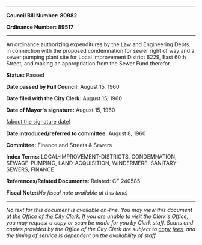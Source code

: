 

********

**Council Bill Number: 80982**
   
**Ordinance Number: 89517**
********

 An ordinance authorizing expenditures by the Law and Engineering Depts. in connection with the proposed condemnation for sewer right of way and a sewer pumping plant site for Local Improvement District 6229, East 60th Street, and making an appropriation from the Sewer Fund therefor.

**Status:** Passed
   
**Date passed by Full Council:** August 15, 1960
   
**Date filed with the City Clerk:** August 15, 1960
   
**Date of Mayor's signature:** August 15, 1960
   
[(about the signature date)](/~public/approvaldate.htm)
   
   
   
**Date introduced/referred to committee:** August 8, 1960
   
**Committee:** Finance and Streets & Sewers
   
   
**Index Terms:** LOCAL-IMPROVEMENT-DISTRICTS, CONDEMNATION, SEWAGE-PUMPING, LAND-ACQUISITION, WINDERMERE, SANITARY-SEWERS, FINANCE

**References/Related Documents:** Related: CF 240585

**Fiscal Note:**_(No fiscal note available at this time)_
********

_No text for this document is available on-line. You may view this document at [the Office of the City Clerk](http://www.seattle.gov/leg/clerk/contactUs.htm). If you are unable to visit the Clerk's Office, you may request a copy or scan be made for you by Clerk staff. Scans and copies provided by the Office of the City Clerk are subject to [copy fees](http://clerk.seattle.gov/~public/clerkfees.htm), and the timing of service is dependent on the availability of staff._

